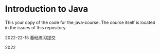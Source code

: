 # Introduction to Java

This your copy of the code for the java-course. 
The course itself is located in the issues of this repository.

2022-22-15 基础练习提交


2022
